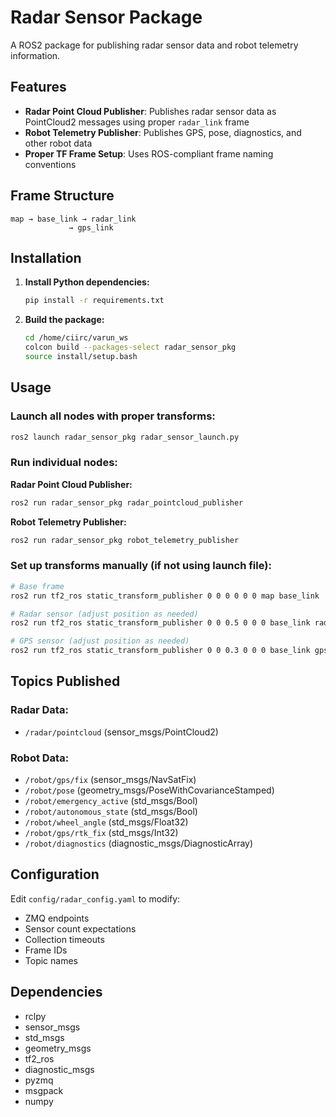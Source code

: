 # Radar Sensor Package

A ROS2 package for publishing radar sensor data and robot telemetry information.

## Features

- **Radar Point Cloud Publisher**: Publishes radar sensor data as PointCloud2 messages using proper `radar_link` frame
- **Robot Telemetry Publisher**: Publishes GPS, pose, diagnostics, and other robot data
- **Proper TF Frame Setup**: Uses ROS-compliant frame naming conventions

## Frame Structure

```
map → base_link → radar_link
             → gps_link
```

## Installation

1. **Install Python dependencies:**
   ```bash
   pip install -r requirements.txt
   ```

2. **Build the package:**
   ```bash
   cd /home/ciirc/varun_ws
   colcon build --packages-select radar_sensor_pkg
   source install/setup.bash
   ```

## Usage

### Launch all nodes with proper transforms:
```bash
ros2 launch radar_sensor_pkg radar_sensor_launch.py
```

### Run individual nodes:

**Radar Point Cloud Publisher:**
```bash
ros2 run radar_sensor_pkg radar_pointcloud_publisher
```

**Robot Telemetry Publisher:**
```bash
ros2 run radar_sensor_pkg robot_telemetry_publisher
```

### Set up transforms manually (if not using launch file):
```bash
# Base frame
ros2 run tf2_ros static_transform_publisher 0 0 0 0 0 0 map base_link

# Radar sensor (adjust position as needed)
ros2 run tf2_ros static_transform_publisher 0 0 0.5 0 0 0 base_link radar_link

# GPS sensor (adjust position as needed)  
ros2 run tf2_ros static_transform_publisher 0 0 0.3 0 0 0 base_link gps_link
```

## Topics Published

### Radar Data:
- `/radar/pointcloud` (sensor_msgs/PointCloud2)

### Robot Data:
- `/robot/gps/fix` (sensor_msgs/NavSatFix)
- `/robot/pose` (geometry_msgs/PoseWithCovarianceStamped)
- `/robot/emergency_active` (std_msgs/Bool)
- `/robot/autonomous_state` (std_msgs/Bool)
- `/robot/wheel_angle` (std_msgs/Float32)
- `/robot/gps/rtk_fix` (std_msgs/Int32)
- `/robot/diagnostics` (diagnostic_msgs/DiagnosticArray)

## Configuration

Edit `config/radar_config.yaml` to modify:
- ZMQ endpoints
- Sensor count expectations
- Collection timeouts
- Frame IDs
- Topic names

## Dependencies

- rclpy
- sensor_msgs
- std_msgs
- geometry_msgs
- tf2_ros
- diagnostic_msgs
- pyzmq
- msgpack
- numpy
